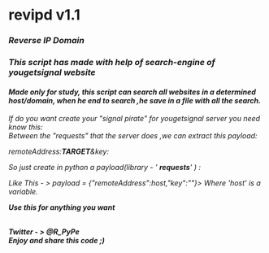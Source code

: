 # revipd v1.1
<h3><em>Reverse IP Domain<em></h3>

<h3>This script has made with help of search-engine of yougetsignal website</h3>

<h4>Made only for study, this script can search all websites in a determined host/domain,
when he end to search ,he save in a file with all the search.
</h4>

If do you want create your "signal pirate"  for yougetsignal server you need know this:<br>
Between the "requests"  that the  server does ,we can extract this payload:

remoteAddress:<strong>TARGET</strong>&key:<strong><empty></strong>

So just create in python a payload(library - ' <strong>requests</strong>' ) :

Like This - > <em>payload = {"remoteAddress":host,"key":""}</em>>
Where 'host'  is a variable.


<strong><em>Use this for anything you want

<br>Twitter - > @R_PyPe
<br>Enjoy and share this code ;)

</strong></em>
